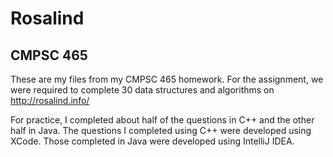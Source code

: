 # Rosalind
## CMPSC 465
These are my files from my CMPSC 465 homework. For the assignment, we were required to complete 30 data structures and algorithms on http://rosalind.info/

For practice, I completed about half of the questions in C++ and the other half in Java. The questions I completed using C++ were developed using XCode. Those completed in Java were developed using IntelliJ IDEA.
